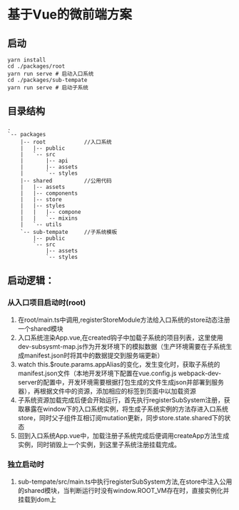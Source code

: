 # 基于Vue的微前端方案

## 启动
```shell
yarn install 
cd ./packages/root
yarn run serve # 启动入口系统
cd ./packages/sub-tempate 
yarn run serve # 启动子系统
```

## 目录结构
```
.                      
`-- packages           
    |-- root        	//入口系统         
    |   |-- public     
    |   `-- src        
    |       |-- api    
    |       |-- assets 
    |       `-- styles 
    |-- shared          //公用代码
    |   |-- assets     
    |   |-- components 
    |   |-- store      
    |   |-- styles     
    |   |   |-- compone
    |   |   `-- mixins 
    |   `-- utils      
    `-- sub-tempate     //子系统模板
        |-- public     
        `-- src        
            |-- assets 
            `-- styles 
```



## 启动逻辑：

### 从入口项目启动时(root)

 1. 在root/main.ts中调用,registerStoreModule方法给入口系统的store动态注册一个shared模块
 2. 入口系统渲染App.vue,在created钩子中加载子系统的项目列表，这里使用dev-subsysmt-map.js作为开发环境下的模拟数据（生产环境需要在子系统生成manifest.json时将其中的数据提交到服务端更新）
 3. watch this.$route.params.appAlias的变化，发生变化时，获取子系统的manifest.json文件（本地开发环境下配置在vue.config.js webpack-dev-server的配置中，开发环境需要根据打包生成的文件生成json并部署到服务器），再根据文件中的资源，添加相应的标签到页面中以加载资源
 4. 子系统资源加载完成后便会开始运行，首先执行registerSubSystem注册，获取暴露在window下的入口系统实例，将生成子系统实例的方法存进入口系统store，同时父子组件互相订阅mutation更新，同步store.state.shared下的状态
 5. 回到入口系统App.vue中，加载注册子系统完成后便调用createApp方法生成实例，同时销毁上一个实例，到这里子系统注册挂载完成。

### 独立启动时
 1. sub-tempate/src/main.ts中执行registerSubSystem方法,在store中注入公用的shared模块，当判断运行时没有window.ROOT_VM存在时，直接实例化并挂载到dom上

